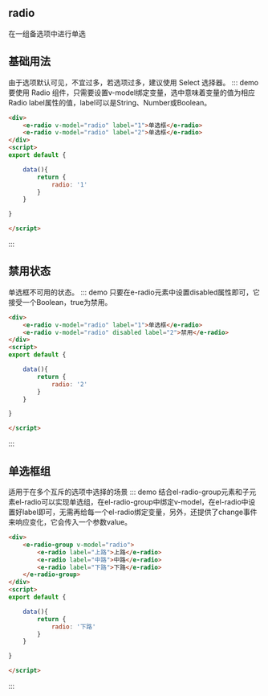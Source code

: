 ## radio
在一组备选项中进行单选
 

## 基础用法
由于选项默认可见，不宜过多，若选项过多，建议使用 Select 选择器。
::: demo 要使用 Radio 组件，只需要设置v-model绑定变量，选中意味着变量的值为相应 Radio label属性的值，label可以是String、Number或Boolean。
```html
<div>
    <e-radio v-model="radio" label="1">单选框</e-radio>
    <e-radio v-model="radio" label="2">单选框</e-radio>
</div>
<script>
export default {

    data(){
        return {
            radio: '1'
        }
    }

}

</script>
```
:::


## 禁用状态
单选框不可用的状态。
::: demo 只要在e-radio元素中设置disabled属性即可，它接受一个Boolean，true为禁用。
```html
<div>
    <e-radio v-model="radio" label="1">单选框</e-radio>
    <e-radio v-model="radio" disabled label="2">禁用</e-radio>
</div>
<script>
export default {

    data(){
        return {
            radio: '2'
        }
    }

}

</script>
```

:::


## 单选框组
适用于在多个互斥的选项中选择的场景
::: demo 结合el-radio-group元素和子元素el-radio可以实现单选组，在el-radio-group中绑定v-model，在el-radio中设置好label即可，无需再给每一个el-radio绑定变量，另外，还提供了change事件来响应变化，它会传入一个参数value。
```html
<div>
    <e-radio-group v-model="radio">
        <e-radio label="上路">上路</e-radio>
        <e-radio label="中路">中路</e-radio>
        <e-radio label="下路">下路</e-radio>
    </e-radio-group>
</div>
<script>
export default {

    data(){
        return {
            radio: '下路'
        }
    }

}

</script>
```
:::
